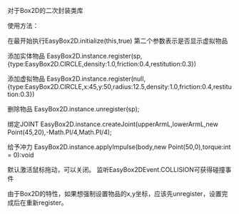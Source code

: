 对于Box2D的二次封装类库

使用方法：

在最开始执行EasyBox2D.initialize(this,true) 第二个参数表示是否显示虚拟物品

添加实体物品
EasyBox2D.instance.register(sp,{type:EasyBox2D.CIRCLE,density:1.0,friction:0.4,restitution:0.3})

添加虚拟物品
EasyBox2D.instance.register(null,{type:EasyBox2D.CIRCLE,x:45,y:50,radius:12.5,density:1.0,friction:0.4,restitution:0.3})

删除物品
EasyBox2D.instance.unregister(sp);

绑定JOINT
EasyBox2D.instance.createJoint(upperArmL,lowerArmL,new Point(45,20),-Math.PI/4,Math.PI/4);

给予冲力
EasyBox2D.instance.applyImpulse(body,new Point(50,0),torque:int = 0):void

默认激活鼠标拖动，可以关闭。
监听EasyBox2DEvent.COLLISION可获得碰撞事件

由于Box2D的特性，如果想强制设置物品的x,y坐标，应该先unregister，设置完成后在重新register。